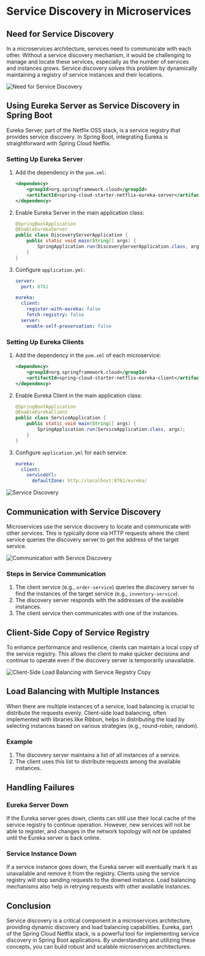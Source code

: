 # Service Discovery in Microservices

## Need for Service Discovery

In a microservices architecture, services need to communicate with each other. Without a service discovery mechanism, it would be challenging to manage and locate these services, especially as the number of services and instances grows. Service discovery solves this problem by dynamically maintaining a registry of service instances and their locations.

![Need for Service Discovery](./images/need-for-service-discovery.jpg)

## Using Eureka Server as Service Discovery in Spring Boot

Eureka Server, part of the Netflix OSS stack, is a service registry that provides service discovery. In Spring Boot, integrating Eureka is straightforward with Spring Cloud Netflix.

### Setting Up Eureka Server

1. Add the dependency in the `pom.xml`:

    ```xml
    <dependency>
        <groupId>org.springframework.cloud</groupId>
        <artifactId>spring-cloud-starter-netflix-eureka-server</artifactId>
    </dependency>
    ```

2. Enable Eureka Server in the main application class:

    ```java
    @SpringBootApplication
    @EnableEurekaServer
    public class DiscoveryServerApplication {
        public static void main(String[] args) {
            SpringApplication.run(DiscoveryServerApplication.class, args);
        }
    }
    ```

3. Configure `application.yml`:

    ```yaml
    server:
      port: 8761

    eureka:
      client:
        register-with-eureka: false
        fetch-registry: false
      server:
        enable-self-preservation: false
    ```

### Setting Up Eureka Clients

1. Add the dependency in the `pom.xml` of each microservice:

    ```xml
    <dependency>
        <groupId>org.springframework.cloud</groupId>
        <artifactId>spring-cloud-starter-netflix-eureka-client</artifactId>
    </dependency>
    ```

2. Enable Eureka Client in the main application class:

    ```java
    @SpringBootApplication
    @EnableEurekaClient
    public class ServiceApplication {
        public static void main(String[] args) {
            SpringApplication.run(ServiceApplication.class, args);
        }
    }
    ```

3. Configure `application.yml` for each service:

    ```yaml
    eureka:
      client:
        serviceUrl:
          defaultZone: http://localhost:8761/eureka/
    ```

![Service Discovery](./images/service-discovery.jpg)

## Communication with Service Discovery

Microservices use the service discovery to locate and communicate with other services. This is typically done via HTTP requests where the client service queries the discovery server to get the address of the target service.

![Communication with Service Discovery](./images/communication-with-service-discovery.jpg)

### Steps in Service Communication

1. The client service (e.g., `order-service`) queries the discovery server to find the instances of the target service (e.g., `inventory-service`).
2. The discovery server responds with the addresses of the available instances.
3. The client service then communicates with one of the instances.

## Client-Side Copy of Service Registry

To enhance performance and resilience, clients can maintain a local copy of the service registry. This allows the client to make quicker decisions and continue to operate even if the discovery server is temporarily unavailable.

![Client-Side Load Balancing with Service Registry Copy](./images/client-side-load-balancing-with-service-registry-copy.jpg)

## Load Balancing with Multiple Instances

When there are multiple instances of a service, load balancing is crucial to distribute the requests evenly. Client-side load balancing, often implemented with libraries like Ribbon, helps in distributing the load by selecting instances based on various strategies (e.g., round-robin, random).

### Example

1. The discovery server maintains a list of all instances of a service.
2. The client uses this list to distribute requests among the available instances.

## Handling Failures

### Eureka Server Down

If the Eureka server goes down, clients can still use their local cache of the service registry to continue operation. However, new services will not be able to register, and changes in the network topology will not be updated until the Eureka server is back online.

### Service Instance Down

If a service instance goes down, the Eureka server will eventually mark it as unavailable and remove it from the registry. Clients using the service registry will stop sending requests to the downed instance. Load balancing mechanisms also help in retrying requests with other available instances.

## Conclusion

Service discovery is a critical component in a microservices architecture, providing dynamic discovery and load balancing capabilities. Eureka, part of the Spring Cloud Netflix stack, is a powerful tool for implementing service discovery in Spring Boot applications. By understanding and utilizing these concepts, you can build robust and scalable microservices architectures.